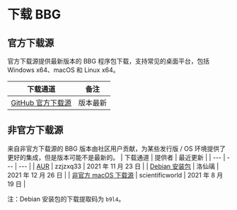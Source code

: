 # 下载 BBG

## 官方下载源

官方下载源提供最新版本的 BBG 程序包下载，支持常见的桌面平台，包括 Windows x64、macOS 和 Linux x64。

| 下载通道 | 备注 |
| --- | --- |
| [GitHub 官方下载源](https://github.com/baiyang-lzy/bbg/releases) | 版本最新 |

## 非官方下载源

来自非官方下载源的 BBG 版本由社区用户贡献，为某些发行版 / OS 环境提供了更好的集成，但是版本可能不是最新的。
| 下载通道 | 提供者 | 最近更新 |
| --- | --- | --- |
| [AUR](https://aur.archlinux.org/packages/bbg/) | zzjzxq33 | 2021 年 11 月 23 日 |
| [Debian 安装包](https://pan.baidu.com/s/1qaTrryGN-IEdPlqthqqhgw) | 洛仙璃 | 2021 年 12 月 26 日 |
| [非官方 macOS 下载源](https://github.com/scientificworld/bbg_mac_build) | scientificworld | 2021 年 8 月 19 日 |

注：Debian 安装包的下载提取码为 ```b9l4```。